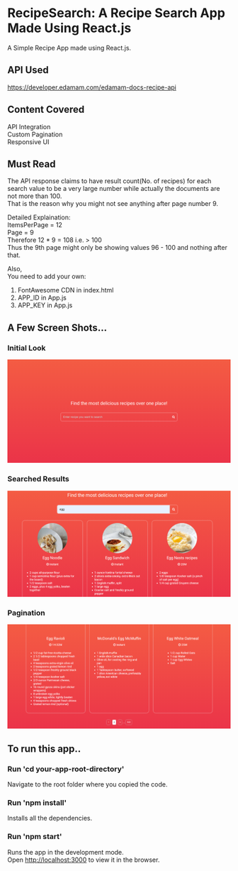 # RecipeSearch: A Recipe Search App Made Using React.js

A Simple Recipe App made using React.js.<br/>

## API Used

https://developer.edamam.com/edamam-docs-recipe-api

## Content Covered

API Integration<br/>
Custom Pagination<br/>
Responsive UI

## Must Read

The API response claims to have result count(No. of recipes) for each search value to be a very large number while actually the documents are not more than 100.<br/>
That is the reason why you might not see anything after page number 9.<br/>

Detailed Explaination:<br/>
ItemsPerPage = 12<br/>
Page = 9<br/>
Therefore 12 * 9  = 108 i.e. > 100<br/>
Thus the 9th page might only be showing values 96 - 100 and nothing after that.<br/>

Also,<br/>
You need to add your own:<br/>
1) FontAwesome CDN in index.html
2) APP_ID in App.js
3) APP_KEY in App.js

## A Few Screen Shots...

### Initial Look

<div align="center">
    <img src="./screenshots/Initial.png" width="800px" />
</div>

### Searched Results

<div align="center">
    <img src="./screenshots/SearchResults.png" width="800px" />
</div>

### Pagination

<div align="center">
    <img src="./screenshots/Pagination.png" width="800px" />
</div>

## To run this app..

### Run 'cd your-app-root-directory'

Navigate to the root folder where you copied the code.

### Run 'npm install'

Installs all the dependencies.

### Run 'npm start'

Runs the app in the development mode.\
Open [http://localhost:3000](http://localhost:3000) to view it in the browser.
